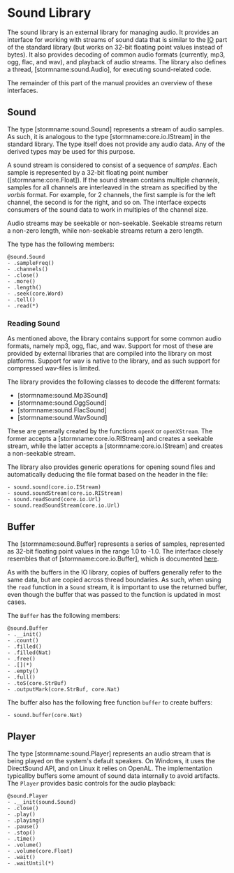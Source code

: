 Sound Library
=============

The sound library is an external library for managing audio. It provides an interface for working
with streams of sound data that is similar to the [IO](md:../Standard_Library/IO) part of the
standard library (but works on 32-bit floating point values instead of bytes). It also provides
decoding of common audio formats (currently, mp3, ogg, flac, and wav), and playback of audio
streams. The library also defines a thread, [stormname:sound.Audio], for executing sound-related
code.

The remainder of this part of the manual provides an overview of these interfaces.

Sound
-----

The type [stormname:sound.Sound] represents a stream of audio samples. As such, it is analogous to
the type [stormname:core.io.IStream] in the standard library. The type itself does not provide any
audio data. Any of the derived types may be used for this purpose.

A sound stream is considered to consist of a sequence of *samples*. Each sample is represented by a
32-bit floating point number ([stormname:core.Float]). If the sound stream contains multiple
*channels*, samples for all channels are interleaved in the stream as specified by the *vorbis*
format. For example, for 2 channels, the first sample is for the left channel, the second is for the
right, and so on. The interface expects consumers of the sound data to work in multiples of the
channel size.

Audio streams may be seekable or non-seekable. Seekable streams return a non-zero length, while
non-seekable streams return a zero length.

The type has the following members:

```stormdoc
@sound.Sound
- .sampleFreq()
- .channels()
- .close()
- .more()
- .length()
- .seek(core.Word)
- .tell()
- .read(*)
```

### Reading Sound

As mentioned above, the library contains support for some common audio formats, namely mp3, ogg,
flac, and wav. Support for most of these are provided by external libraries that are compiled into
the library on most platforms. Support for wav is native to the library, and as such support for
compressed wav-files is limited.

The library provides the following classes to decode the different formats:

- [stormname:sound.Mp3Sound]
- [stormname:sound.OggSound]
- [stormname:sound.FlacSound]
- [stormname:sound.WavSound]

These are generally created by the functions `openX` or `openXStream`. The former accepts a
[stormname:core.io.RIStream] and creates a seekable stream, while the latter accepts a
[stormname:core.io.IStream] and creates a non-seekable stream.

The library also provides generic operations for opening sound files and automatically deducing the
file format based on the header in the file:

```stormdoc
- sound.sound(core.io.IStream)
- sound.soundStream(core.io.RIStream)
- sound.readSound(core.io.Url)
- sound.readSoundStream(core.io.Url)
```


Buffer
------

The [stormname:sound.Buffer] represents a series of samples, represented as 32-bit floating point
values in the range 1.0 to -1.0. The interface closely resembles that of [stormname:core.io.Buffer],
which is documented [here](md:../Standard_Library/IO/Buffers).

As with the buffers in the IO library, copies of buffers generally refer to the same data, but are
copied across thread boundaries. As such, when using the `read` function in a `Sound` stream, it is
important to use the returned buffer, even though the buffer that was passed to the function is
updated in most cases.

The `Buffer` has the following members:

```stormdoc
@sound.Buffer
- .__init()
- .count()
- .filled()
- .filled(Nat)
- .free()
- .[](*)
- .empty()
- .full()
- .toS(core.StrBuf)
- .outputMark(core.StrBuf, core.Nat)
```

The buffer also has the following free function `buffer` to create buffers:

```stormdoc
- sound.buffer(core.Nat)
```


Player
------

The type [stormname:sound.Player] represents an audio stream that is being played on the system's
default speakers. On Windows, it uses the DirectSound API, and on Linux it relies on OpenAL. The
implementation typicallby buffers some amount of sound data internally to avoid artifacts. The
`Player` provides basic controls for the audio playback:

```stormdoc
@sound.Player
- .__init(sound.Sound)
- .close()
- .play()
- .playing()
- .pause()
- .stop()
- .time()
- .volume()
- .volume(core.Float)
- .wait()
- .waitUntil(*)
```


